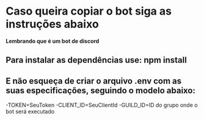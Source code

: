 # Caso queira copiar o bot siga as instruções abaixo

**Lembrando que é um bot de discord**

## Para instalar as dependências use: npm install

## E não esqueça de criar o arquivo .env com as suas especificações, seguindo o modelo abaixo: 

-TOKEN=SeuToken
-CLIENT_ID=SeuClientId
-GUILD_ID=ID do grupo onde o bot será executado
